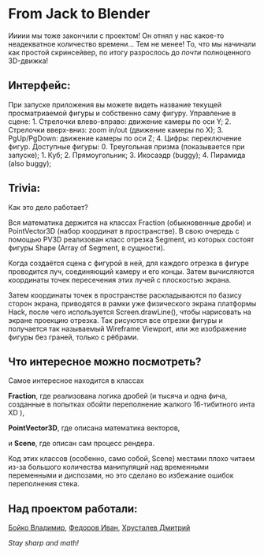 # From Jack to Blender

Иииии мы тоже закончили с проектом! Он отнял у нас какое-то неадекватное 
количество времени... Тем не менее!
То, что мы начинали как простой скринсейвер, по итогу разрослось до
_почти_ полноценного 3D-движка!

## Интерфейс:
При запуске приложения вы можете видеть название текущей просматриаемой фигуры и
собственно саму фигуру. Управление в сцене:
    1. Стрелочки влево-вправо: движение камеры по оси Y;
    2. Стрелочки вверх-вниз: zoom in/out (движение камеры по X);
    3. PgUp/PgDown: движение камеры по оси Z;
    4. Цифры: переключение фигур.
Доступные фигуры:
    0. Треугольная призма (показывается при запуске);
    1. Куб;
    2. Прямоугольник;
    3. Икосаэдр (buggy);
    4. Пирамида (also buggy);

## Trivia:
Как это дело работает?

Вся математика держится на классах Fraction (обыкновенные дроби) и 
PointVector3D (набор координат в пространстве). В свою очередь с помощью PV3D
реализован класс отрезка Segment, из которых состоят фигуры Shape (Array of Segment, в сущности).
    
Когда создаётся сцена с фигурой в ней, для каждого отрезка в фигуре проводится луч, соединяющий 
камеру и его концы. Затем вычисляются координаты точек пересечения этих лучей с плоскостью экрана.

Затем координаты точек в пространстве раскладываются по базису сторон экрана, приводятся в рамки
уже физического экрана платформы Hack, после чего используется Screen.drawLine(), чтобы нарисовать 
на экране проекцию отрезка. Так рисуются все отрезки фигуры и получается так называемый Wireframe Viewport, 
или же изображение фигуры без граней, только с рёбрами.

## Что интересное можно посмотреть?
Самое интересное находится в классах 

**Fraction**, где реализована логика дробей (и тысяча и одна фича, созданные 
в попытках обойти переполнение жалкого 16-тибитного инта XD ),

**PointVector3D**, где описана математика векторов, 

и **Scene**, где описан сам процесс рендера.
    
Код этих классов (особенно, само собой, Scene) местами плохо читаем из-за большого количества манипуляций 
над временными переменными и диспозами, но это сделано во избежание ошибок переполнения стека.

## Над проектом работали:

[Бойко Владимир](https://github.com/Xoka74),
[Федоров Иван](https://github.com/fed1v),
[Хрусталев Дмитрий](https://github.com/Daemetry)

_Stay sharp and math!_